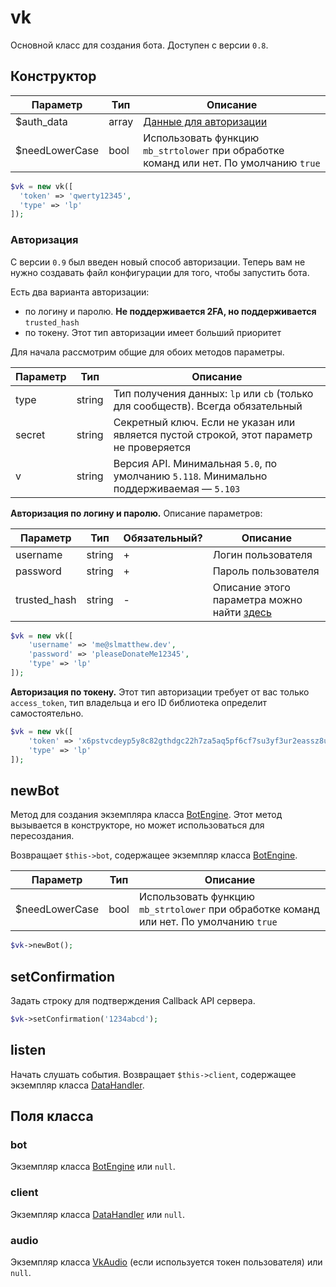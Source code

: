 # vk
Основной класс для создания бота. Доступен с версии `0.8`.

## Конструктор
| Параметр       | Тип   | Описание                                                                               |
|----------------|-------|----------------------------------------------------------------------------------------|
| $auth_data     | array | [Данные для авторизации](#авторизация)                                                 |
| $needLowerCase | bool  | Использовать функцию `mb_strtolower` при обработке команд или нет. По умолчанию `true` |

```php
$vk = new vk([
  'token' => 'qwerty12345',
  'type' => 'lp'
]);
```

### Авторизация
С версии `0.9` был введен новый способ авторизации. Теперь вам не нужно создавать файл конфигурации для того, чтобы запустить бота.

Есть два варианта авторизации:
* по логину и паролю. **Не поддерживается 2FA, но поддерживается** `trusted_hash`
* по токену. Этот тип авторизации имеет больший приоритет

Для начала рассмотрим общие для обоих методов параметры.

| Параметр | Тип    | Описание                                                                                 |
|----------|--------|------------------------------------------------------------------------------------------|
| type     | string | Тип получения данных: `lp` или `cb` (только для сообществ). Всегда обязательный          |
| secret   | string | Секретный ключ. Если не указан или является пустой строкой, этот параметр не проверяется |
| v        | string | Версия API. Минимальная `5.0`, по умолчанию `5.118`. Минимально поддерживаемая — `5.103` |

**Авторизация по логину и паролю.** Описание параметров:

| Параметр     | Тип    | Обязательный? | Описание                                                             |
|--------------|--------|---------------|----------------------------------------------------------------------|
| username     | string | +             | Логин пользователя                                                   |
| password     | string | +             | Пароль пользователя                                                  |
| trusted_hash | string | -             | Описание этого параметра можно найти [здесь](../auth/trustedhash.md) |

```php
$vk = new vk([
	'username' => 'me@slmatthew.dev',
	'password' => 'pleaseDonateMe12345',
	'type' => 'lp'
]);
```

**Авторизация по токену.** Этот тип авторизации требует от вас только `access_token`, тип владельца и его ID библиотека определит самостоятельно.

```php
$vk = new vk([
	'token' => 'x6pstvcdeyp5y8c82gthdgc22h7za5aq5pf6cf7su3yf3ur2eassz8uxuxk6q2aacy5m6e5e3kq5eybw3upsk',
	'type' => 'lp'
]);
```

## newBot
Метод для создания экземпляра класса [BotEngine](botengine.md). Этот метод вызывается в конструкторе, но может использоваться для пересоздания.

Возвращает `$this->bot`, содержащее экземпляр класса [BotEngine](botengine.md).

| Параметр       | Тип    | Описание                                                                               |
|----------------|--------|----------------------------------------------------------------------------------------|
| $needLowerCase | bool   | Использовать функцию `mb_strtolower` при обработке команд или нет. По умолчанию `true` |

```php
$vk->newBot();
```

## setConfirmation
Задать строку для подтверждения Callback API сервера.

```php
$vk->setConfirmation('1234abcd');
```

## listen
Начать слушать события. Возвращает `$this->client`, содержащее экземпляр класса [DataHandler](datahandler.md).

## Поля класса
### bot
Экземпляр класса [BotEngine](botengine.md) или `null`.

### client
Экземпляр класса [DataHandler](datahandler.md) или `null`.

### audio
Экземпляр класса [VkAudio](audio.md) (если используется токен пользователя) или `null`.